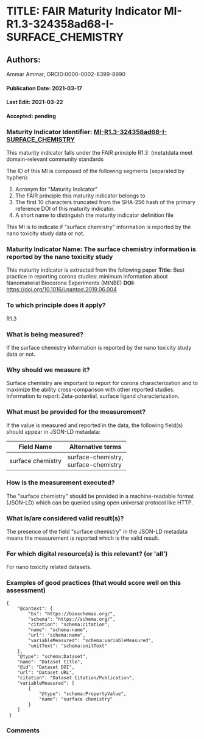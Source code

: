 # TITLE: FAIR Maturity Indicator MI-R1.3-324358ad68-I-SURFACE_CHEMISTRY

## Authors: 
Ammar Ammar, ORCID:0000-0002-8399-8990

#### Publication Date: 2021-03-17
#### Last Edit: 2021-03-22
#### Accepted: pending

### Maturity Indicator Identifier: [MI-R1.3-324358ad68-I-SURFACE_CHEMISTRY](https://w3id.org/fair/maturity_indicator/terms/Gen2/MI-R1.3-324358ad68-I-SURFACE_CHEMISTRY)

This maturity indicator falls under the FAIR principle R1.3:
(meta)data meet domain-relevant community standards

The ID of this MI is composed of the following segments (separated by hyphen):
1. Acronym for "Maturity Indicator"
1. The FAIR principle this maturity indicator belongs to
1. The first 10 characters truncated from the SHA-256 hash of the primary reference DOI of this maturity indicator.
1. A short name to distinguish the maturity indicator definition file

This MI is to indicate if "surface chemistry" information is reported by the nano toxicity study data or not.

### Maturity Indicator Name:  The surface chemistry information is reported by the nano toxicity study

This maturity indicator is extracted from the following paper 
**Title:** Best practice in reporting corona studies: minimum information about Nanomaterial Biocorona Experiments (MINBE)
**DOI:** https://doi.org/10.1016/j.nantod.2019.06.004

### To which principle does it apply?  
R1.3

### What is being measured?
If the surface chemistry information is reported by the nano toxicity study data or not.

### Why should we measure it?
Surface chemistry are important to report for corona characterization and
to maximize the ability cross-comparison with other reported studies. Information to report:
Zeta-potential, surface ligand characterization.

### What must be provided for the measurement?
If the value is measured and reported in the data, the following field(s) should appear in JSON-LD metadata: 

| Field Name            | Alternative terms                        |
| --------------------- | ---------------------------------------- |
| surface chemistry     | surface-chemistry,<br>surface-chemistry  |

### How is the measurement executed?
The "surface chemistry" should be provided in a machine-readable format (JSON-LD) which can be queried using open universal protocol like HTTP.

### What is/are considered valid result(s)?
The presence of the field "surface chemistry" in the JSON-LD metadata means the measurement is reported which is the valid result.

### For which digital resource(s) is this relevant? (or 'all')
For nano toxicity related datasets.  

### Examples of good practices (that would score well on this assessment)
```{json}
{
 	"@context": {
 		"bs": "https://bioschemas.org/",
 		"schema": "https://schema.org/",
 		"citation": "schema:citation",
 		"name": "schema:name",
 		"url": "schema:name",
 		"variableMeasured": "schema:variableMeasured",
 		"unitText": "schema:unitText"
 	},
 	"@type": "schema:Dataset",
 	"name": "Dataset title",
 	"@id": "Dataset DOI",
 	"url": "Dataset URL",
 	"citation": "Dataset Citation/Publication",
 	"variableMeasured": [
 		{
 			"@type": "schema:PropertyValue",
 			"name": "surface chemistry"
 		}
 	]
 }
```

### Comments

